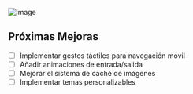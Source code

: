 ![image](https://github.com/user-attachments/assets/8fd76163-b053-4e21-8b34-93aa2a8f389b)




## Próximas Mejoras

- [ ] Implementar gestos táctiles para navegación móvil
- [ ] Añadir animaciones de entrada/salida
- [ ] Mejorar el sistema de caché de imágenes
- [ ] Implementar temas personalizables
